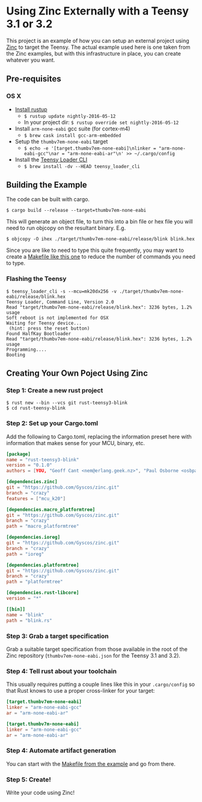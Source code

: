 # Using Zinc Externally with a Teensy 3.1 or 3.2

This project is an example of how you can setup an external project
using [Zinc](https://www.github.com/hackndev/zinc) to target the Teensy.  The actual example used here is one
taken from the Zinc examples, but with this infrastructure in place,
you can create whatever you want.

## Pre-requisites

### OS X

* [Install rustup](https://www.rustup.rs)
  * `$ rustup update nightly-2016-05-12`
  * In your project dir: `$ rustup override set nightly-2016-05-12`
* Install `arm-none-eabi` gcc suite (for cortex-m4)
  * `$ brew cask install gcc-arm-embedded`
* Setup the `thumbv7em-none-eabi` target
  * `$ echo -e '[target.thumbv7em-none-eabi]\nlinker = "arm-none-eabi-gcc"\nar = "arm-none-eabi-ar"\n' >> ~/.cargo/config`
* Install the [Teensy Loader CLI](https://www.pjrc.com/teensy/loader_cli.html)
  * `$ brew install -dv --HEAD teensy_loader_cli`

## Building the Example

The code can be built with cargo.

```
$ cargo build --release --target=thumbv7em-none-eabi
```

This will generate an object file, to turn this into a bin file or hex
file you will need to run objcopy on the resultant binary.  E.g.

```
$ objcopy -O ihex ./target/thumbv7em-none-eabi/release/blink blink.hex
```

Since you are like to need to type this quite frequently, you may want
to create a [Makefile like this one](Makefile) to reduce the number
of commands you need to type.

### Flashing the Teensy

```
$ teensy_loader_cli -s --mcu=mk20dx256 -v ./target/thumbv7em-none-eabi/release/blink.hex
Teensy Loader, Command Line, Version 2.0
Read "target/thumbv7em-none-eabi/release/blink.hex": 3236 bytes, 1.2% usage
Soft reboot is not implemented for OSX
Waiting for Teensy device...
 (hint: press the reset button)
Found HalfKay Bootloader
Read "target/thumbv7em-none-eabi/release/blink.hex": 3236 bytes, 1.2% usage
Programming....
Booting
```

## Creating Your Own Poject Using Zinc

### Step 1: Create a new rust project

```
$ rust new --bin --vcs git rust-teensy3-blink
$ cd rust-teensy-blink
```

### Step 2: Set up your Cargo.toml

Add the following to Cargo.toml, replacing the information preset here
with information that makes sense for your MCU, binary, etc.

```toml
[package]
name = "rust-teensy3-blink"
version = "0.1.0"
authors = [YOU, "Geoff Cant <nem@erlang.geek.nz>", "Paul Osborne <osbpau@gmail.com>"]

[dependencies.zinc]
git = "https://github.com/Gyscos/zinc.git"
branch = "crazy"
features = ["mcu_k20"]

[dependencies.macro_platformtree]
git = "https://github.com/Gyscos/zinc.git"
branch = "crazy"
path = "macro_platformtree"

[dependencies.ioreg]
git = "https://github.com/Gyscos/zinc.git"
branch = "crazy"
path = "ioreg"

[dependencies.platformtree]
git = "https://github.com/Gyscos/zinc.git"
branch = "crazy"
path = "platformtree"

[dependencies.rust-libcore]
version = "*"

[[bin]]
name = "blink"
path = "blink.rs"
```

### Step 3: Grab a target specification

Grab a suitable target specification from those available in the root
of the Zinc repository (`thumbv7em-none-eabi.json` for the Teensy 3.1 and 3.2).

### Step 4: Tell rust about your toolchain

This usually requires putting a couple lines like this in your
`.cargo/config` so that Rust knows to use a proper cross-linker for
your target:

```toml
[target.thumbv7em-none-eabi]
linker = "arm-none-eabi-gcc"
ar = "arm-none-eabi-ar"

[target.thumbv7m-none-eabi]
linker = "arm-none-eabi-gcc"
ar = "arm-none-eabi-ar"
```

### Step 4: Automate artifact generation

You can start with the [Makefile from the example](Makefile) and go
from there.

### Step 5: Create!

Write your code using Zinc!
